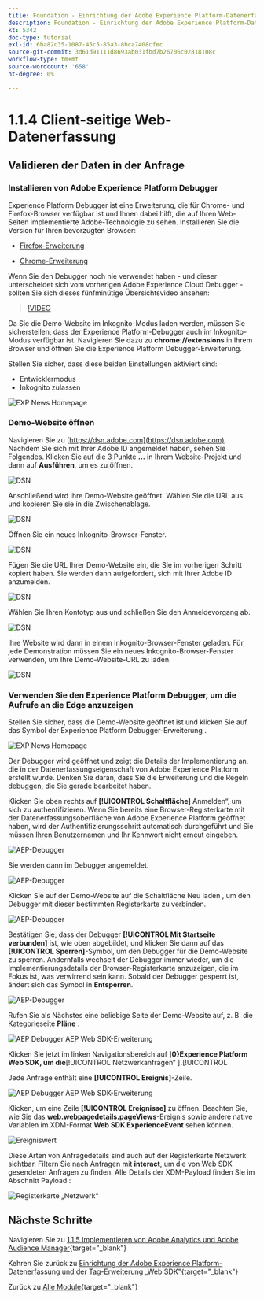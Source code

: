 ```yaml
---
title: Foundation - Einrichtung der Adobe Experience Platform-Datenerfassung und der Web-SDK-Erweiterung - Client-seitige Web-Datenerfassung
description: Foundation - Einrichtung der Adobe Experience Platform-Datenerfassung und der Web-SDK-Erweiterung - Client-seitige Web-Datenerfassung
kt: 5342
doc-type: tutorial
exl-id: 6ba82c35-1087-45c5-85a3-8bca7408cfec
source-git-commit: 3d61d91111d8693ab031fbd7b26706c02818108c
workflow-type: tm+mt
source-wordcount: '658'
ht-degree: 0%

---
```


# 1.1.4 Client-seitige Web-Datenerfassung

## Validieren der Daten in der Anfrage

### Installieren von Adobe Experience Platform Debugger

Experience Platform Debugger ist eine Erweiterung, die für Chrome- und Firefox-Browser verfügbar ist und Ihnen dabei hilft, die auf Ihren Web-Seiten implementierte Adobe-Technologie zu sehen. Installieren Sie die Version für Ihren bevorzugten Browser:

- [Firefox-Erweiterung](https://addons.mozilla.org/de/firefox/addon/adobe-experience-platform-dbg/)

- [Chrome-Erweiterung](https://chrome.google.com/webstore/detail/adobe-experience-platform/bfnnokhpnncpkdmbokanobigaccjkpob)

Wenn Sie den Debugger noch nie verwendet haben - und dieser unterscheidet sich vom vorherigen Adobe Experience Cloud Debugger - sollten Sie sich dieses fünfminütige Übersichtsvideo ansehen:

>[!VIDEO](https://video.tv.adobe.com/v/32156?quality=12&learn=on)

Da Sie die Demo-Website im Inkognito-Modus laden werden, müssen Sie sicherstellen, dass der Experience Platform-Debugger auch im Inkognito-Modus verfügbar ist. Navigieren Sie dazu zu **chrome://extensions** in Ihrem Browser und öffnen Sie die Experience Platform Debugger-Erweiterung.

Stellen Sie sicher, dass diese beiden Einstellungen aktiviert sind:

- Entwicklermodus
- Inkognito zulassen

![EXP News Homepage](./images/ext1.png)

### Demo-Website öffnen

Navigieren Sie zu [https://dsn.adobe.com](https://dsn.adobe.com). Nachdem Sie sich mit Ihrer Adobe ID angemeldet haben, sehen Sie Folgendes. Klicken Sie auf die 3 Punkte **…** in Ihrem Website-Projekt und dann auf **Ausführen**, um es zu öffnen.

![DSN](./images/web8.png)

Anschließend wird Ihre Demo-Website geöffnet. Wählen Sie die URL aus und kopieren Sie sie in die Zwischenablage.

![DSN](./../../../getting-started/gettingstarted/images/web3.png)

Öffnen Sie ein neues Inkognito-Browser-Fenster.

![DSN](./../../../getting-started/gettingstarted/images/web4.png)

Fügen Sie die URL Ihrer Demo-Website ein, die Sie im vorherigen Schritt kopiert haben. Sie werden dann aufgefordert, sich mit Ihrer Adobe ID anzumelden.

![DSN](./../../../getting-started/gettingstarted/images/web5.png)

Wählen Sie Ihren Kontotyp aus und schließen Sie den Anmeldevorgang ab.

![DSN](./../../../getting-started/gettingstarted/images/web6.png)

Ihre Website wird dann in einem Inkognito-Browser-Fenster geladen. Für jede Demonstration müssen Sie ein neues Inkognito-Browser-Fenster verwenden, um Ihre Demo-Website-URL zu laden.

![DSN](./../../../getting-started/gettingstarted/images/web7.png)

### Verwenden Sie den Experience Platform Debugger, um die Aufrufe an die Edge anzuzeigen

Stellen Sie sicher, dass die Demo-Website geöffnet ist und klicken Sie auf das Symbol der Experience Platform Debugger-Erweiterung .

![EXP News Homepage](./images/ext2.png)

Der Debugger wird geöffnet und zeigt die Details der Implementierung an, die in der Datenerfassungseigenschaft von Adobe Experience Platform erstellt wurde. Denken Sie daran, dass Sie die Erweiterung und die Regeln debuggen, die Sie gerade bearbeitet haben.

Klicken Sie oben rechts auf **[!UICONTROL Schaltfläche]** Anmelden“, um sich zu authentifizieren. Wenn Sie bereits eine Browser-Registerkarte mit der Datenerfassungsoberfläche von Adobe Experience Platform geöffnet haben, wird der Authentifizierungsschritt automatisch durchgeführt und Sie müssen Ihren Benutzernamen und Ihr Kennwort nicht erneut eingeben.

![AEP-Debugger](./images/validate2.png)

Sie werden dann im Debugger angemeldet.

![AEP-Debugger](./images/validate2ab.png)

Klicken Sie auf der Demo-Website auf die Schaltfläche Neu laden , um den Debugger mit dieser bestimmten Registerkarte zu verbinden.

![AEP-Debugger](./images/validate2a.png)

Bestätigen Sie, dass der Debugger **[!UICONTROL Mit Startseite verbunden]** ist, wie oben abgebildet, und klicken Sie dann auf das **[!UICONTROL Sperren]**-Symbol, um den Debugger für die Demo-Website zu sperren. Andernfalls wechselt der Debugger immer wieder, um die Implementierungsdetails der Browser-Registerkarte anzuzeigen, die im Fokus ist, was verwirrend sein kann. Sobald der Debugger gesperrt ist, ändert sich das Symbol in **Entsperren**.

![AEP-Debugger](./images/validate3.png)

Rufen Sie als Nächstes eine beliebige Seite der Demo-Website auf, z. B. die Kategorieseite **Pläne** .

![AEP Debugger AEP Web SDK-Erweiterung](./images/validate4.png)

Klicken Sie jetzt im linken Navigationsbereich auf ]**0}Experience Platform Web SDK, um die**[!UICONTROL  Netzwerkanfragen“ ]**.**[!UICONTROL 

Jede Anfrage enthält eine **[!UICONTROL Ereignis]**-Zeile.

![AEP Debugger AEP Web SDK-Erweiterung](./images/validate5.png)

Klicken, um eine Zeile **[!UICONTROL Ereignisse]** zu öffnen. Beachten Sie, wie Sie das **web.webpagedetails.pageViews**-Ereignis sowie andere native Variablen im XDM-Format **Web SDK ExperienceEvent** sehen können.

![Ereigniswert](./images/validate8.png)

Diese Arten von Anfragedetails sind auch auf der Registerkarte Netzwerk sichtbar. Filtern Sie nach Anfragen mit **interact**, um die von Web SDK gesendeten Anfragen zu finden. Alle Details der XDM-Payload finden Sie im Abschnitt Payload :

![Registerkarte „Netzwerk“](./images/validate9.png)

## Nächste Schritte

Navigieren Sie zu [1.1.5 Implementieren von Adobe Analytics und Adobe Audience Manager](./ex5.md){target="_blank"}

Kehren Sie zurück zu [Einrichtung der Adobe Experience Platform-Datenerfassung und der Tag-Erweiterung „Web SDK&quot;](./data-ingestion-launch-web-sdk.md){target="_blank"}

Zurück zu [Alle Module](./../../../../overview.md){target="_blank"}
